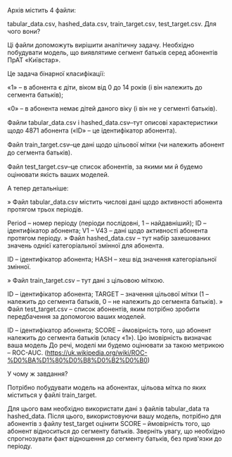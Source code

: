Архів містить 4 файли:

tabular_data.csv,
hashed_data.csv,
train_target.csv,
test_target.csv.
Для чого вони?



Ці файли допоможуть вирішити аналітичну задачу. Необхідно побудувати модель, що виявлятиме сегмент батьків серед абонентів ПрАТ «Київстар».



Це задача бінарної класифікації:

«1» – в абонента є діти, віком від 0 до 14 років (і він належить до сегмента батьків);

«0» – в абонента немає дітей даного віку (і він не у сегменті батьків).

Файли tabular_data.csv і hashed_data.csv  ̶  тут описові характеристики щодо 4871 абонента («ID» – це ідентифікатор абонента).

Файл train_target.csv  ̶  це дані щодо цільової мітки (чи належить абонент до сегмента батьків).

Файл test_target.csv  ̶  це список абонентів, за якими ми й будемо оцінювати якість ваших моделей.

А тепер детальніше:


» Файл tabular_data.csv містить числові дані щодо активності абонента протягом трьох періодів.

Period – номер періоду (періоди послідовні, 1 – найдавніший);
ID – ідентифікатор абонента;
V1 – V43 – дані щодо активності абонента протягом періоду.
» Файл hashed_data.csv – тут набір захешованих значень однієї категоріальної змінної для абонента.

ID – ідентифікатор абонента;
HASH – хеш від значення категоріальної змінної.

» Файл train_target.csv – тут дані з цільовою міткою.

ID – ідентифікатор абонента;
TARGET – значення цільової мітки (1 – належить до сегмента батьків, 0 – не належить до сегмента батьків).
» Файл test_target.csv – список абонентів, яким потрібно зробити передбачення за допомогою ваших моделей.

ID – ідентифікатор абонента;
SCORE – ймовірність того, що абонент належить до сегмента батьків (класу «1»). Цю імовірність визначає ваша модель
До речі, моделі ми будемо оцінювати за такою метрикою – ROC-AUC. (https://uk.wikipedia.org/wiki/ROC-%D0%BA%D1%80%D0%B8%D0%B2%D0%B0)


У чому ж завдання?



Потрібно побудувати модель на абонентах, цільова мітка по яких міститься у файлі train_target.

Для цього вам необхідно використати дані з файлів tabular_data та hashed_data. Після цього, використовуючи вашу модель, потрібно для абонентів з файлу test_target оцінити SCORE – ймовірність того, що абонент відноситься до сегменту батьків. Зверніть увагу, що необхідно спрогнозувати факт відношення до сегменту батьків, без прив'язки до періоду.
